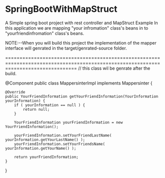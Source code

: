 # SpringBootWithMapStruct
A Simple spring boot project with rest controller and MapStruct Example
In this application we are mapping "your infromation" class's beans in to "yourfriendinfromation" class's beans.



NOTE:--When you will build this project the implementation of the mapper interface will genrated in the target/genrated-source folder.


=====================================================================================================================================
// this class wil be genrate after the build.


@Component
public class MappersinterImpl implements Mappersinter {

    @Override
    public YourFriendInformation getYourFriendInformation(YourInformation yourInformation) {
        if ( yourInformation == null ) {
            return null;
        }

        YourFriendInformation yourFriendInformation = new YourFriendInformation();

        yourFriendInformation.setYourFriendLastName( yourInformation.getYourLastName() );
        yourFriendInformation.setYourFriendsName( yourInformation.getYourName() );

        return yourFriendInformation;
    }
}
